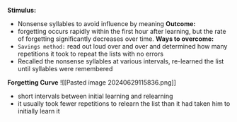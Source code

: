 **Stimulus:**
- Nonsense syllables to avoid influence by meaning
**Outcome:**
- forgetting occurs rapidly within the first hour after learning, but the rate of forgetting significantly decreases over time.
**Ways to overcome:**
- `Savings method:` read out loud over and over and determined how many repetitions it took to repeat the lists with no errors
- Recalled the nonsense syllables at various intervals, re-learned the list until syllables were remembered

**Forgetting Curve**
![[Pasted image 20240629115836.png]]

- short intervals between initial learning and relearning 
- it usually took fewer repetitions to relearn the list than it had taken him to initially learn it